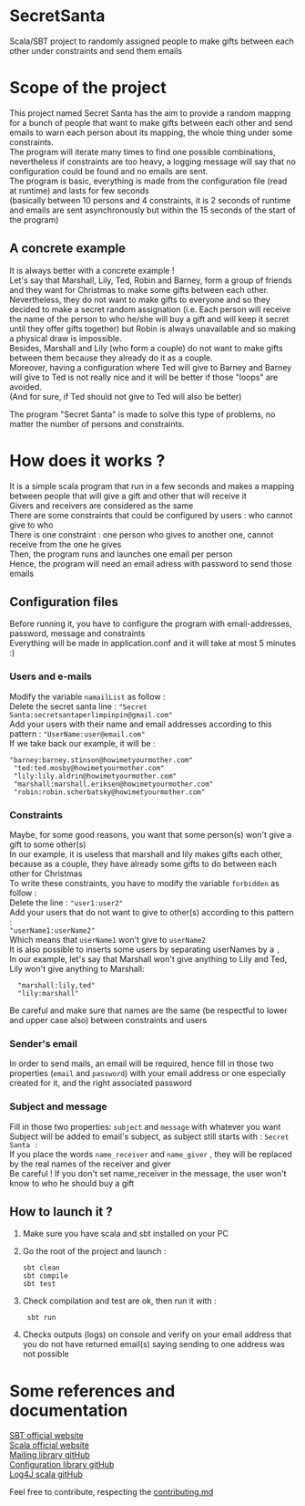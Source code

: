 # SecretSanta
Scala/SBT project to randomly assigned people to make gifts between each other under constraints and send them emails

# Scope of the project 

This project named Secret Santa has the aim to provide a random mapping for a bunch of people that want to make gifts between each other and send emails to warn each person
about its mapping, the whole thing under some constraints.  
The program will iterate many times to find one possible combinations, nevertheless if constraints are too heavy, a logging message will say that no configuration could be 
found and no emails are sent.  
The program is basic, everything is made from the configuration file (read at runtime) and lasts for few seconds   
(basically between 10 persons and 4 constraints, it is 2 seconds of runtime and emails are sent asynchronously but within the 15 seconds of the start of the program)  

## A concrete example

It is always better with a concrete example !   
Let's say that Marshall, Lily, Ted, Robin and Barney, form a group of friends and they want for Christmas to make some gifts between each other.  
Nevertheless, they do not want to make gifts to everyone and so they decided to make a secret random assignation (i.e. Each person will receive the name of the person 
to who he/she will buy a gift and will keep it secret until they offer gifts together) but Robin is always unavailable and so making a physical draw is impossible.  
Besides, Marshall and Lily (who form a couple) do not want to make gifts between them because they already do it as a couple.  
Moreover, having a configuration where Ted will give to Barney and Barney will give to Ted is not really nice and it will be better if those "loops" are avoided.  
(And for sure, if Ted should not give to Ted will also be better)

The program "Secret Santa" is made to solve this type of problems, no matter the number of persons and constraints.


# How does it works ? 

It is a simple scala program that run in a few seconds and makes a mapping between people that will give a gift and other that will receive it  
Givers and receivers are considered as the same  
There are some constraints that could be configured by users : who cannot give to who  
There is one constraint : one person who gives to another one, cannot receive from the one he gives  
Then, the program runs and launches one email per person  
Hence, the program will need an email adress with password to send those emails
 

## Configuration files

Before running it, you have to configure the program with email-addresses, password, message and constraints  
Everything will be made in application.conf and it will take at most 5 minutes :) 

### Users and e-mails

Modify the variable `namailList` as follow :   
Delete the secret santa line : `"Secret Santa:secretsantaperlimpinpin@gmail.com"`  
Add your users with their name and email addresses according to this pattern :
    `"UserName:user@email.com"`  
If we take back our example, it will be : 
    
    "barney:barney.stinson@howimetyourmother.com"
     "ted:ted.mosby@howimetyourmother.com"
     "lily:lily.aldrin@howimetyourmother.com"
     "marshall:marshall.eriksen@howimetyourmother.com"
     "robin:robin.scherbatsky@howimetyourmother.com"
     
### Constraints
     
Maybe, for some good reasons, you want that some person(s) won't give a gift to some other(s)       
In our example, it is useless that marshall and lily makes gifts each other, because as a couple, they have already some gifts to do between each other for Christmas  
To write these constraints, you have to modify the variable `forbidden` as follow :   
Delete the line : `"user1:user2"`  
Add your users that do not want to give to other(s) according to this pattern :  
    `"userName1:userName2"`  
Which means that `userName1` won't give to `userName2`  
It is also possible to inserts some users by separating userNames by a `,`  
In our example, let's say that Marshall won't give anything to Lily and Ted, Lily won't give anything to Marshall:  
   
      "marshall:lily,ted"
      "lily:marshall"
      
Be careful and make sure that names are the same (be respectful to lower and upper case also) between constraints and users

      
### Sender's email
      
In order to send mails, an email will be required, hence fill in those two properties (`email` and `password`) with your email address or one especially created for it,
and the right associated password

### Subject and message 

Fill in those two properties: `subject` and `message` with whatever you want  
Subject will be added to email's subject, as subject still starts with : ` Secret Santa : `  
If you place the words `name_receiver` and `name_giver` , they will be replaced by the real names of the receiver and giver  
Be careful ! If you don't set name_receiver in the message, the user won't know to who he should buy a gift  
      
    

## How to launch it ?

1. Make sure you have scala and sbt installed on your PC 
2. Go the root of the project and launch :

       sbt clean
       sbt compile
       sbt test
      
3. Check compilation and test are ok, then run it with :
 
        sbt run
     
4. Checks outputs (logs) on console and verify on your email address that you do not have returned email(s) saying sending to one address was not possible
      

# Some references and documentation 
 
[SBT official website](http://www.scala-sbt.org/0.13/docs/Getting-Started.html)  
[Scala official website](https://www.scala-lang.org/)  
[Mailing library gitHub](https://github.com/softprops/courier)  
[Configuration library gitHub](https://github.com/lightbend/config)  
[Log4J scala gitHub](https://github.com/apache/logging-log4j-scala)  


Feel free to contribute, respecting the [contributing.md](https://github.com/Jsnarf/SecretSanta/blob/master/CONTRIBUTING.md)
